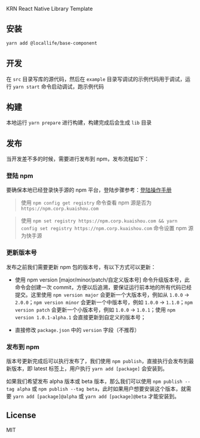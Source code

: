 
KRN React Native Library Template

## 安装

```sh
yarn add @locallife/base-component
```

## 开发

在 `src` 目录写库的源代码，然后在 `example` 目录写调试的示例代码用于调试，运行 `yarn start` 命令启动调试，跑示例代码

## 构建

本地运行 `yarn prepare` 进行构建，构建完成后会生成 `lib` 目录

## 发布

当开发差不多的时候，需要进行发布到 npm，发布流程如下：

### 登陆 npm

要确保本地已经登录快手源的 npm 平台，登陆步骤参考：[登陆操作手册](https://docs.corp.kuaishou.com/d/home/fcACsY1CghZYwaoBJUd5vI-C_)

> 使用 `npm config get registry` 命令查看 npm 源是否为 `https://npm.corp.kuaishou.com`

> 使用 `npm set registry https://npm.corp.kuaishou.com && yarn config set registry https://npm.corp.kuaishou.com` 命令设置 npm 源为快手源

### 更新版本号

发布之前我们需要更新 npm 包的版本号，有以下方式可以更新：

- 使用 npm version [major/minor/patch/自定义版本号] 命令升级版本号，此命令会创建一次 commit，方便以后追溯，要保证运行前本地的所有代码已经提交。这里使用 `npm version major` 会更新一个大版本号，例如从 `1.0.0` -> `2.0.0`；`npm version minor` 会更新一个中版本号，例如 `1.0.0` -> `1.1.0`；`npm version patch` 会更新一个小版本号，例如 `1.0.0` -> `1.0.1`；使用 `npm version 1.0.1-alpha.1` 会直接更新到自定义的版本号；

- 直接修改 `package.json` 中的 `version` 字段（不推荐）

### 发布到 npm

版本号更新完成后可以执行发布了，我们使用 `npm publish`，直接执行会发布到最新版本，即 latest 标签上，用户执行 `yarn add [package]` 会安装到。

如果我们希望发布 alpha 版本或 beta 版本，那么我们可以使用 `npm publish --tag alpha` 或 `npm publish --tag beta`，此时如果用户想要安装这个版本，就需要 `yarn add [package]@alpha` 或 `yarn add [package]@beta` 才能安装到。

## License

MIT
